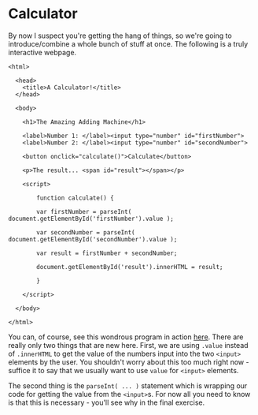 # Calculator

By now I suspect you're getting the hang of things, so we're going to introduce/combine a whole bunch of stuff at once. The following is a truly interactive webpage.


    <html>

      <head>
        <title>A Calculator!</title>
      </head>

      <body>

  	    <h1>The Amazing Adding Machine</h1>

        <label>Number 1: </label><input type="number" id="firstNumber">
        <label>Number 2: </label><input type="number" id="secondNumber">

        <button onclick="calculate()">Calculate</button>

        <p>The result... <span id="result"></span></p>

        <script>

    	    function calculate() {

            var firstNumber = parseInt( document.getElementById('firstNumber').value );

            var secondNumber = parseInt( document.getElementById('secondNumber').value );

            var result = firstNumber + secondNumber;

            document.getElementById('result').innerHTML = result;

    	    }

        </script>

      </body>

    </html>


You can, of course, see this wondrous program in action [here](examples/calculator.html "A Calculator"). There are really only two things that are new here. First, we are using `.value` instead of `.innerHTML` to get the value of the numbers input into the two `<input>` elements by the user. You shouldn't worry about this too much right now - suffice it to say that we usually want to use `value` for `<input>` elements.

The second thing is the `parseInt( ... )` statement which is wrapping our code for getting the value from the `<input>`s. For now all you need to know is that this is necessary - you'll see why in the final exercise.
